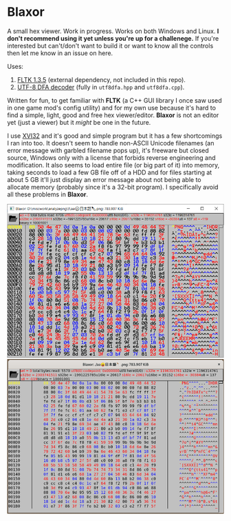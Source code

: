 # Blaxor
A small hex viewer. Work in progress. Works on both Windows and Linux.
**I don't recommend using it yet unless you're up for a challenege.**
If you're interested but can't/don't want to build it or want to know all the
controls then let me know in an issue on here.

Uses:
1. [FLTK 1.3.5](https://www.fltk.org) (external dependency, not included in this repo).
2. [UTF-8 DFA decoder](http://bjoern.hoehrmann.de/utf-8/decoder/dfa/) (fully in `utf8dfa.hpp` and `utf8dfa.cpp`).

Written for fun, to get familiar with **FLTK** (a C++ GUI library I once saw
used in one game mod's config utility) and for my own use because it's hard
to find a simple, light, good and free hex viewer/editor. **Blaxor** is not an
editor yet (just a viewer) but it *might* be one in the future.

I use [XVI32](http://www.chmaas.handshake.de/delphi/freeware/xvi32/xvi32.htm)
and it's good and simple program but it has a few shortcomings I ran into too.
It doesn't seem to handle non-ASCII Unicode filenames (an error message with
garbled filename pops up), it's freeware but closed source, Windows only with a
license that forbids reverse engineering and modification. It also seems to
load entire file (or big part of it) into memory, taking seconds to load a few
GB file off of a HDD and for files starting at about 5 GB it'll just display an
error message about not being able to allocate memory (probably since it's a
32-bit program). I specifically avoid all these problems in **Blaxor**.

![](sshot/blaxor-windows.png)
![](sshot/blaxor-linux.png)
